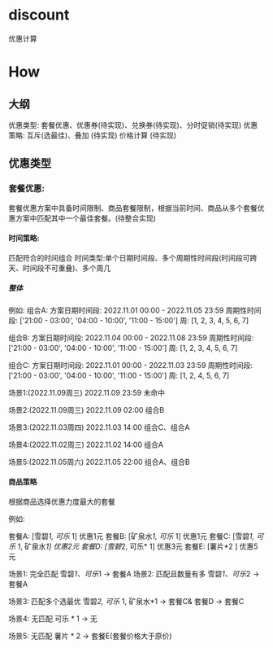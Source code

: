 # discount
优惠计算

# How

## 大纲
优惠类型: 套餐优惠、优惠券(待实现)、兑换券(待实现)、分时促销(待实现)
优惠策略: 互斥(选最佳)、叠加 (待实现)
价格计算 (待实现)

## 优惠类型
### 套餐优惠:
套餐优惠方案中具备时间限制、商品套餐限制，根据当前时间、商品从多个套餐优惠方案中匹配其中一个最佳套餐。(待整合实现)

#### 时间策略:
匹配符合的时间组合
时间类型:单个日期时间段、多个周期性时间段(时间段可跨天、时间段不可重叠)、多个周几

##### 整体
例如:
组合A:
方案日期时间段: 2022.11.01 00:00 - 2022.11.05 23:59
周期性时间段: ['21:00 - 03:00', '04:00 - 10:00', '11:00 - 15:00']
周: [1, 2, 3, 4, 5, 6, 7]

组合B:
方案日期时间段: 2022.11.04 00:00 - 2022.11.08 23:59
周期性时间段: ['21:00 - 03:00', '04:00 - 10:00', '11:00 - 15:00']
周: [1, 2, 3, 4, 5, 6, 7]

组合C:
方案日期时间段: 2022.11.01 00:00 - 2022.11.03 23:59
周期性时间段: ['21:00 - 03:00', '04:00 - 10:00', '11:00 - 15:00']
周: [1, 2, 4, 5, 6, 7]

场景1:(2022.11.09周三)
2022.11.09 23:59	未命中

场景2:(2022.11.09周三)
2022.11.09 02:00 组合B

场景3:(2022.11.03周四)
2022.11.03 14:00 组合C、组合A

场景4:(2022.11.02周三)
2022.11.02 14:00 组合A

场景5:(2022.11.05周六)
2022.11.05 22:00 组合A、组合B

#### 商品策略
根据商品选择优惠力度最大的套餐

例如:

套餐A: [雪碧*1, 可乐* 1] 优惠1元
套餐B: [矿泉水*1, 可乐* 1] 优惠1元
套餐C: [雪碧*1, 可乐* 1, 矿泉水*1] 优惠2元
套餐D: [雪碧*2, 可乐* 1] 优惠3元
套餐E: [薯片*2 ] 优惠5元


场景1: 完全匹配
雪碧*1、可乐*1 -> 套餐A
场景2: 匹配且数量有多
雪碧*1、可乐*2 -> 套餐A

场景3: 匹配多个选最优
雪碧*2, 可乐* 1, 矿泉水*1 -> 套餐C& 套餐D -> 套餐C

场景4: 无匹配
可乐 * 1 -> 无

场景5: 无匹配
薯片 * 2 -> 套餐E(套餐价格大于原价)